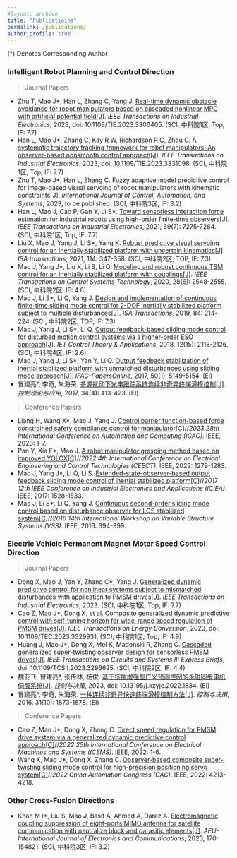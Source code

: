 ```yaml
---
#layout: archive
title: "Publicatioins"
permalink: /publications/
author_profile: true
---
```


(*) Denotes Corresponding Author
### Intelligent Robot Planning and Control Direction
> Journal Papers

- Zhu T, Mao J\*, Han L, Zhang C, Yang J. [Real-time dynamic obstacle avoidance for robot manipulators based on cascaded nonlinear MPC with artificial potential field[J]](https://ieeexplore.ieee.org/abstract/document/10234133). *IEEE Transactions on Industrial Electronics*, 2023, doi: 10.1109/TIE.2023.3306405. (SCI, 中科院1区, Top, IF: 7.7)
- Han L, Mao J\*, Zhang C, Kay R W, Richardson R C, Zhou C. [A systematic trajectory tracking framework for robot manipulators: An observer-based nonsmooth control approach[J]](https://ieeexplore.ieee.org/document/10324401). *IEEE Transactions on Industrial Electronics*, 2023, doi: 10.1109/TIE.2023.3331098. (SCI, 中科院1区, Top, IF: 7.7)
- Zhu T, Mao J\*, Han L, Zhang C. Fuzzy adaptive model predictive control for image-based visual servoing of robot manipulators with kinematic constraints[J]. *International Journal of Control, Automation, and Systems*, 2023, to be published. (SCI, 中科院3区, IF: 3.2)
- Han L, Mao J, Cao P, Gan Y, Li S\*. [Toward sensorless interaction force estimation for industrial robots using high-order finite-time observers[J]](http://ieeexplore.ieee.org.shiep.vpn358.com/document/9484422). *IEEE Transactions on Industrial Electronics*, 2021, 69(7): 7275-7284. (SCI, 中科院1区, Top, IF: 7.7)
- Liu X, Mao J, Yang J, Li S\*, Yang K. [Robust predictive visual servoing control for an inertially stabilized platform with uncertain kinematics[J]](https://www.sciencedirect.com/science/article/pii/S0019057820305589). *ISA transactions*, 2021, 114: 347-358. (SCI, 中科院2区, TOP, IF: 7.3)
- Mao J, Yang J\*, Liu X, Li S, Li Q. [Modeling and robust continuous TSM control for an inertially stabilized platform with couplings[J]](https://ieeexplore.ieee.org/document/8811761). *IEEE Transactions on Control Systems Technology*, 2020, 28(6): 2548-2555. (SCI, 中科院2区, IF: 4.8)
- Mao J, Li S\*, Li Q, Yang J. [Design and implementation of continuous finite-time sliding mode control for 2-DOF inertially stabilized platform subject to multiple disturbances[J]](https://www.sciencedirect.com/science/article/pii/S0019057818303562). *ISA Transactions*, 2019, 84: 214-224. (SCI, 中科院2区, TOP, IF: 7.3)
- Mao J, Yang J, Li S\*, Li Q. [Output feedback-based sliding mode control for disturbed motion control systems via a higher-order ESO approach[J]](https://ietresearch.onlinelibrary.wiley.com/doi/epdf/10.1049/iet-cta.2018.5197). *IET Control Theory & Applications*, 2018, 12(15): 2118-2126. (SCI, 中科院4区, IF: 2.6)
- Mao J, Yang J, Li S\*, Yan Y, Li Q. [Output feedback stabilization of inertial stabilized platform with unmatched disturbances using sliding mode approach[J]](https://www.sciencedirect.com/science/article/pii/S240589631731234X). *IFAC-PapersOnline*, 2017, 50(1): 5149-5154. (EI)
- 冒建亮\*, 李奇, 朱海荣. [多源扰动下光电跟踪系统连续非奇异终端滑模控制[J]](http://jcta.alljournals.ac.cn/cta_cn/ch/reader/view_abstract.aspx?file_no=CCTA160726&flag=1). *控制理论与应用*, 2017, 34(4): 413-423. (EI)
<!-- 李双圻, 朱天启, 冒建亮\*. 基于动态轨迹预测控制的机械手臂运动目标捕捉策略[J]. *计算机仿真*, 2023.
周之剑, 任善荣, 冒建亮\*, 陈辉. 基于模糊自适应滑模动量观测器的机械臂外力矩估计[J], *制造业自动化*，2023.-->

> Conference Papers

- Liang H, Wang X\*, Mao J, Yang J. [Control barrier function-based force constrained safety compliance control for manipulator[C]](https://ieeexplore.ieee.org/document/10275266)//*2023 28th International Conference on Automation and Computing (ICAC)*. IEEE, 2023: 1-7.
- Pan Y, Xia F\*, Mao J. [A robot manipulator grasping method based on improved YOLOX[C]](https://ieeexplore.ieee.org/document/10030260)//*2022 4th International Conference on Electrical Engineering and Control Technologies (CEECT)*. IEEE, 2022: 1279-1283.
- Mao J, Yang J\*, Li Q, Li S. [Extended-state-observer-based output feedback sliding mode control of inertial stabilized platform[C]](https://ieeexplore.ieee.org/document/8283081)//*2017 12th IEEE Conference on Industrial Electronics and Applications (ICIEA)*. IEEE, 2017: 1528-1533.
- Mao J, Li S\*, Li Q, Yang J. [Continuous second-order sliding mode control based on disturbance observer for LOS stabilized system[C]](https://ieeexplore.ieee.org/document/7506951)//*2016 14th International Workshop on Variable Structure Systems (VSS)*. IEEE, 2016: 394-399.

### Electric Vehicle Permanent Magnet Motor Speed Control Direction

> Journal Papers

- Dong X, Mao J, Yan Y, Zhang C\*, Yang J. [Generalized dynamic predictive control for nonlinear systems subject to mismatched disturbances with application to PMSM drives[J]](https://ieeexplore.ieee.org/document/10049756). *IEEE Transactions on Industrial Electronics*, 2023. (SCI, 中科院1区, Top, IF: 7.7)
- Cao Z, Mao J\*, Dong X, et al. [Composite generalized dynamic predictive control with self-tuning horizon for wide-range speed regulation of PMSM drives[J]](https://ieeexplore.ieee.org/document/10306308). *IEEE Transactions on Energy Conversion*, 2023, doi: 10.1109/TEC.2023.3329931. (SCI, 中科院1区, Top, IF: 4.9)
- Huang J, Mao J\*, Dong X, Mei K, Madonski R, Zhang C. [Cascaded generalized super-twisting observer design for sensorless PMSM drives[J]](https://ieeexplore.ieee.org/document/10185936). *IEEE Transactions on Circuits and Systems II: Express Briefs*, doi: 10.1109/TCSII.2023.3296625. (SCI, 中科院2区, IF: 4.4)
- 魏亚飞, 冒建亮\*, 张传林, 杨俊. [基于抗扰增强型广义预测控制的永磁同步电机伺服系统[J]](http://kzyjc.alljournals.cn/kzyjc/article/abstract/2022-1834). *控制与决策*, 2023, doi: 10.13195/j.kzyjc.2022.1834. (EI)
- 冒建亮\*, 李奇, 朱海荣. [一种连续非奇异快速终端滑模控制方法[J]](http://kzyjc.alljournals.cn/kzyjc/article/abstract/2015-1105?st=advanced_search). *控制与决策*, 2016, 31(10): 1873-1878. (EI)
<!-- 冒建亮\*, 魏亚飞, 张传林. 基于DSP的永磁同步电动机RCP对拖实验平台设计[J]. 实验室研究与探索, 2023, 42(04): 38-43.
冒建亮\*, 叶桦, 李奇. 基于FPGA的步进电机电流优化控制策略[J]. 信息与控制, 2015, 44(05): 585-591.-->

> Conference Papers

- Cao Z, Mao J\*, Dong X, Zhang C. [Direct speed regulation for PMSM drive system via a generalized dynamic predictive control approach[C]](https://ieeexplore.ieee.org/document/9982919)//*2022 25th International Conference on Electrical Machines and Systems (ICEMS)*. IEEE, 2022: 1-6.
- Wang X, Mao J*, Dong X, Zhang C. [Observer-based composite super-twisting sliding mode control for high-precision positioning servo system[C]](https://ieeexplore.ieee.org/abstract/document/10055159)//*2022 China Automation Congress (CAC)*. IEEE, 2022: 4213-4218.

### Other Cross-Fusion Directions
- Khan M I\*, Liu S, Mao J, Basit A, Ahmed A, Daraz A. [Electromagnetic coupling suppression of eight-ports MIMO antenna for satellite communication with neutralize block and parasitic elements[J]](https://www.sciencedirect.com/science/article/pii/S1434841123002959). *AEU-International Journal of Electronics and Communications*, 2023, 170: 154821. (SCI, 中科院3区, IF: 3.2)

